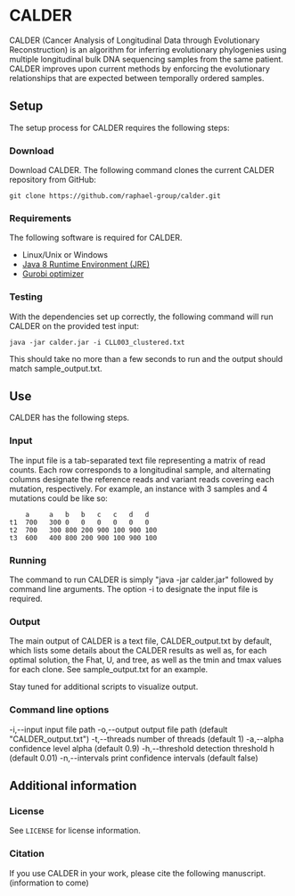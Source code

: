 CALDER
=======================

CALDER (Cancer Analysis of Longitudinal Data through Evolutionary Reconstruction) is an algorithm for inferring evolutionary phylogenies using multiple longitudinal bulk DNA sequencing samples from the same patient. CALDER improves upon current methods by enforcing the evolutionary relationships that are expected between temporally ordered samples. 

Setup
------------------------
The setup process for CALDER requires the following steps:

### Download
Download CALDER.  The following command clones the current CALDER repository from GitHub:

    git clone https://github.com/raphael-group/calder.git

### Requirements
The following software is required for CALDER.

* Linux/Unix or Windows
* [Java 8 Runtime Environment (JRE)](https://www.oracle.com/technetwork/java/javase/downloads/jre8-downloads-2133155.html)
* [Gurobi optimizer](http://www.gurobi.com/index)

### Testing
With the dependencies set up correctly, the following command will run CALDER on the provided test input:

    java -jar calder.jar -i CLL003_clustered.txt

This should take no more than a few seconds to run and the output should match sample_output.txt.

Use
----------------
CALDER has the following steps.

### Input
The input file is a tab-separated text file representing a matrix of read counts. Each row corresponds to a longitudinal sample, and alternating columns designate the reference reads and variant reads covering each mutation, respectively. For example, an instance with 3 samples and 4 mutations could be like so:

        a     a   b   b   c   c   d   d
    t1  700   300 0   0   0   0   0   0
    t2  700   300 800 200 900 100 900 100
    t3  600   400 800 200 900 100 900 100

### Running
The command to run CALDER is simply "java -jar calder.jar" followed by command line arguments. The option -i to designate the input file is required.

### Output
The main output of CALDER is a text file, CALDER_output.txt by default, which lists some details about the CALDER results as well as, for each optimal solution, the Fhat, U, and tree, as well as the tmin and tmax values for each clone. See sample_output.txt for an example.

Stay tuned for additional scripts to visualize output.

### Command line options

  -i,--input <arg>       input file path
  -o,--output <arg>      output file path (default "CALDER_output.txt")
  -t,--threads <arg>     number of threads (default 1)
  -a,--alpha <arg>       confidence level alpha (default 0.9)
  -h,--threshold <arg>   detection threshold h (default 0.01)
  -n,--intervals         print confidence intervals (default false)
  
Additional information
----------------

### License
See `LICENSE` for license information.

### Citation
If you use CALDER in your work, please cite the following manuscript. (information to come)
